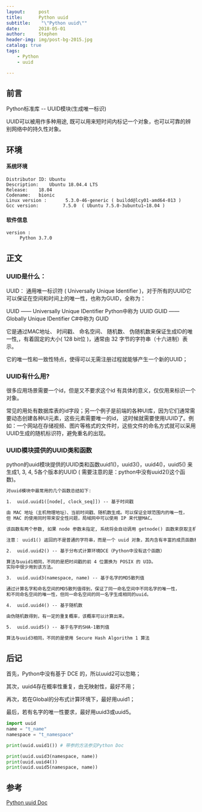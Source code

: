 ```yaml
---
layout:     post
title:      Python uuid
subtitle:    "\"Python uuid\""
date:       2018-05-01
author:     Stephen
header-img: img/post-bg-2015.jpg
catalog: true
tags:
    - Python
    - uuid

---
```

## 前言

Python标准库 -- UUID模块(生成唯一标识)

UUID可以被用作多种用途, 既可以用来短时间内标记一个对象，也可以可靠的辨别网络中的持久性对象。

## 环境
#### 系统环境
```text
Distributor ID:	Ubuntu
Description:	Ubuntu 18.04.4 LTS
Release:	18.04
Codename:	bionic
Linux version :       5.3.0-46-generic ( buildd@lcy01-amd64-013 ) 
Gcc version:         7.5.0  ( Ubuntu 7.5.0-3ubuntu1~18.04 )
```
#### 软件信息
```text
version : 	
     Python 3.7.0
```

## 正文

### UUID是什么：

UUID： 通用唯一标识符 ( Universally Unique Identifier )，对于所有的UUID它可以保证在空间和时间上的唯一性，也称为GUID，全称为：

UUID —— Universally Unique IDentifier  Python中称为 UUID
GUID —— Globally Unique IDentifier     C#中称为 GUID

它是通过MAC地址、 时间戳、 命名空间、 随机数、 伪随机数来保证生成ID的唯一性,，有着固定的大小( 128 bit位 )，通常由 32 字节的字符串（十六进制）表示。

它的唯一性和一致性特点，使得可以无需注册过程就能够产生一个新的UUID；


### UUID有什么用?
很多应用场景需要一个id，但是又不要求这个id 有具体的意义，仅仅用来标识一个对象。

常见的用处有数据库表的id字段；另一个例子是前端的各种UI库，因为它们通常需要动态创建各种UI元素，这些元素需要唯一的id， 这时候就需要使用UUID了。例如：一个网站在存储视频、图片等格式的文件时，这些文件的命名方式就可以采用 UUID生成的随机标识符，避免重名的出现。


### UUID模块提供的UUID类和函数
python的uuid模块提供的UUID类和函数uuid1()，uuid3()，uuid4()，uuid5() 来生成1, 3, 4, 5各个版本的UUID ( 需要注意的是：python中没有uuid2()这个函数)。

```tex
对uuid模块中最常用的几个函数总结如下:

1.  uuid.uuid1([node[, clock_seq]]) -- 基于时间戳

由 MAC 地址（主机物理地址）、当前时间戳、随机数生成。可以保证全球范围内的唯一性，
但 MAC 的使用同时带来安全性问题，局域网中可以使用 IP 来代替MAC。

该函数有两个参数, 如果 node 参数未指定, 系统将会自动调用 getnode() 函数来获取主机的硬件地址. 如果 clock_seq  参数未指定系统会使用一个随机产生的14位序列号来代替.

注意： uuid1() 返回的不是普通的字符串，而是一个 uuid 对象，其内含有丰富的成员函数和变量。

2.  uuid.uuid2() -- 基于分布式计算环境DCE（Python中没有这个函数）

算法与uuid1相同，不同的是把时间戳的前 4 位置换为 POSIX 的 UID。
实际中很少用到该方法。

3.  uuid.uuid3(namespace, name) -- 基于名字的MD5散列值

通过计算名字和命名空间的MD5散列值得到，保证了同一命名空间中不同名字的唯一性，
和不同命名空间的唯一性，但同一命名空间的同一名字生成相同的uuid。

4.  uuid.uuid4() -- 基于随机数

由伪随机数得到，有一定的重复概率，该概率可以计算出来。

5.  uuid.uuid5() -- 基于名字的SHA-1散列值

算法与uuid3相同，不同的是使用 Secure Hash Algorithm 1 算法
```
## 后记
首先，Python中没有基于 DCE 的，所以uuid2可以忽略；

其次，uuid4存在概率性重复，由无映射性，最好不用；

再次，若在Global的分布式计算环境下，最好用uuid1；

最后，若有名字的唯一性要求，最好用uuid3或uuid5。

```python
import uuid
name = "t_name"
namespace = "t_namespace"

print(uuid.uuid1()) # 带参的方法参见Python Doc

print(uuid.uuid3(namespace, name))
print(uuid.uuid4())
print(uuid.uuid5(namespace, name))
```
## 参考
[Python uuid Doc](https://docs.python.org/3.7/library/uuid.html)



